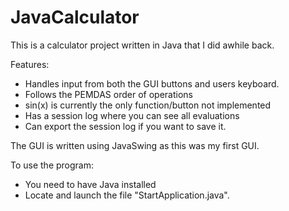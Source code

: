 # JavaCalculator
This is a calculator project written in Java that I did awhile back.

Features:
- Handles input from both the GUI buttons and users keyboard.
- Follows the PEMDAS order of operations
- sin(x) is currently the only function/button not implemented
- Has a session log where you can see all evaluations
- Can export the session log if you want to save it.

The GUI is written using JavaSwing as this was my first GUI.

To use the program:
- You need to have Java installed
- Locate and launch the file "StartApplication.java".


